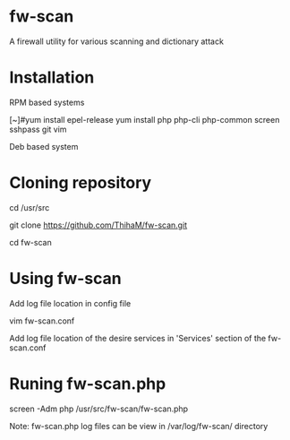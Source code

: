 # fw-scan
A firewall utility for various scanning and dictionary attack

# Installation

RPM based systems

[~]#yum install epel-release
yum install php php-cli php-common screen sshpass git vim

Deb based system

# Cloning repository

cd /usr/src

git clone https://github.com/ThihaM/fw-scan.git

cd fw-scan

# Using fw-scan

Add log file location in config file

vim fw-scan.conf

Add log file location of the desire services in 'Services' section of the fw-scan.conf

# Runing fw-scan.php

screen -Adm php /usr/src/fw-scan/fw-scan.php

Note: fw-scan.php log files can be view in /var/log/fw-scan/ directory
